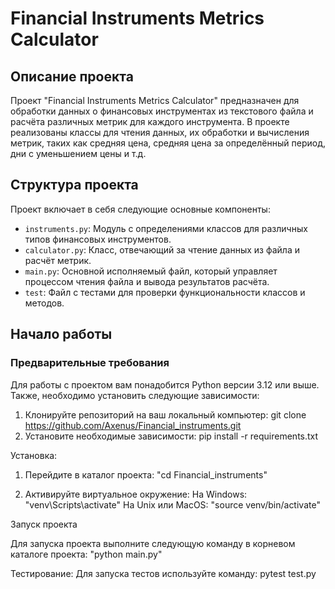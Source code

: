 # Financial Instruments Metrics Calculator

## Описание проекта
Проект "Financial Instruments Metrics Calculator" предназначен для обработки данных о финансовых инструментах из текстового файла и расчёта различных метрик для каждого инструмента.
В проекте реализованы классы для чтения данных, их обработки и вычисления метрик, таких как средняя цена, средняя цена за определённый период, дни с уменьшением цены и т.д.

## Структура проекта
Проект включает в себя следующие основные компоненты:

- `instruments.py`: Модуль с определениями классов для различных типов финансовых инструментов.
- `calculator.py`: Класс, отвечающий за чтение данных из файла и расчёт метрик.
- `main.py`: Основной исполняемый файл, который управляет процессом чтения файла и вывода результатов расчёта.
- `test`: Файл с тестами для проверки функциональности классов и методов.

## Начало работы

### Предварительные требования
Для работы с проектом вам понадобится Python версии 3.12 или выше. Также, необходимо установить следующие зависимости:

1. Клонируйте репозиторий на ваш локальный компьютер: git clone https://github.com/Axenus/Financial_instruments.git
2. Установите необходимые зависимости: pip install -r requirements.txt


Установка:
1. Перейдите в каталог проекта:
"cd Financial_instruments"

3. Активируйте виртуальное окружение:
На Windows:
   "venv\Scripts\activate"
На Unix или MacOS:
   "source venv/bin/activate"

Запуск проекта

Для запуска проекта выполните следующую команду в корневом каталоге проекта:
"python main.py"

Тестирование:
Для запуска тестов используйте команду:
pytest test.py 

   
